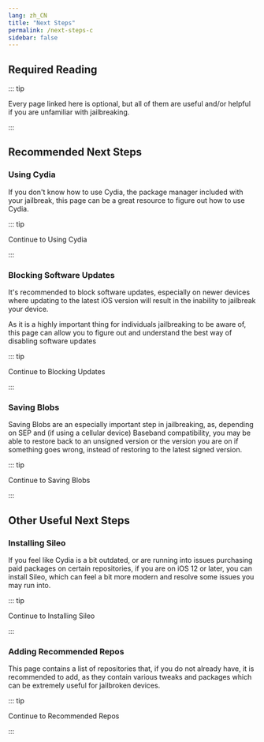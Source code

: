 ```yaml
---
lang: zh_CN
title: "Next Steps"
permalink: /next-steps-c
sidebar: false
---
```


## Required Reading

::: tip

Every page linked here is optional, but all of them are useful and/or helpful if you are unfamiliar with jailbreaking.

:::

## Recommended Next Steps

### Using Cydia

If you don't know how to use Cydia, the package manager included with your jailbreak, this page can be a great resource to figure out how to use Cydia.

::: tip

Continue to <router-link to="/using-cydia">Using Cydia</router-link>

:::

### Blocking Software Updates

It's recommended to block software updates, especially on newer devices where updating to the latest iOS version will result in the inability to jailbreak your device.

As it is a highly important thing for individuals jailbreaking to be aware of, this page can allow you to figure out and understand the best way of disabling software updates

::: tip

Continue to <router-link to="/blocking-updates">Blocking Updates</router-link>

:::

### Saving Blobs

Saving Blobs are an especially important step in jailbreaking, as, depending on SEP and (if using a cellular device) Baseband compatibility, you may be able to restore back to an unsigned version or the version you are on if something goes wrong, instead of restoring to the latest signed version.

::: tip

Continue to <router-link to="/saving-blobs">Saving Blobs</router-link>

:::

## Other Useful Next Steps

### Installing Sileo

If you feel like Cydia is a bit outdated, or are running into issues purchasing paid packages on certain repositories, if you are on iOS 12 or later, you can install Sileo, which can feel a bit more modern and resolve some issues you may run into.

::: tip

Continue to <router-link to="/installing-sileo">Installing Sileo</router-link>

:::

### Adding Recommended Repos

This page contains a list of repositories that, if you do not already have, it is recommended to add, as they contain various tweaks and packages which can be extremely useful for jailbroken devices.

::: tip

Continue to <router-link to="/recommended-repos">Recommended Repos</router-link>

:::

<!---Will add Sideloading Apps and Blocking Jailbreak Detection later on - I want to redo/update those pages before adding them--->